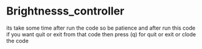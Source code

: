 # Brightnesss_controller
its take some time after run the code so be patience 
and after run this code if you want quit or exit from that code then press (q) for quit or exit or clode the code
